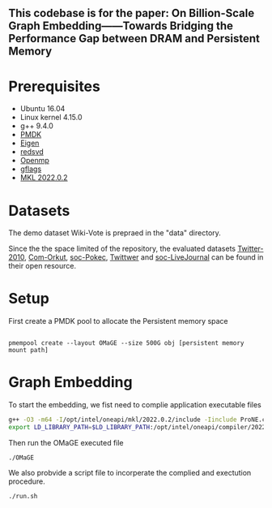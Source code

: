 <meta name="robots" content="noindex">


## This codebase is for the paper: On Billion-Scale Graph Embedding——Towards Bridging the Performance Gap between DRAM and Persistent Memory

# Prerequisites

- Ubuntu 16.04
- Linux kernel 4.15.0
- g++ 9.4.0
- [PMDK](https://github.com/pmem/pmdk/)
- [Eigen](http://eigen.tuxfamily.org)
- [redsvd](https://code.google.com/p/redsvd/)
- [Openmp](https://www.openmp.org/)
- [gflags](https://github.com/gflags/gflags)
- [MKL 2022.0.2](https://software.intel.com/en-us/mkl)

# Datasets

The demo dataset Wiki-Vote is prepraed in the "data" directory.

Since the the space limited of the repository, the evaluated datasets [Twitter-2010](https://law.di.unimi.it/datasets.php), [Com-Orkut](https://snap.stanford.edu/), [soc-Pokec](https://snap.stanford.edu/data/soc-Pokec.html),  [Twittwer](http://datasets.syr.edu/pages/datasets.html) and [soc-LiveJournal](https://snap.stanford.edu/data/soc-LiveJournal1.html) can be found in their open resource.

# Setup

First create a PMDK pool to allocate the Persistent memory space

```

pmempool create --layout OMaGE --size 500G obj [persistent memory mount path]

```


# Graph Embedding

To start the embedding, we fist need to complie application executable files

```bash
g++ -O3 -m64 -I/opt/intel/oneapi/mkl/2022.0.2/include -Iinclude ProNE.cpp  ./csdb.cpp -Wl,--start-group /opt/intel/oneapi/mkl/2022.0.2/lib/intel64/libmkl_intel_lp64.a /opt/intel/oneapi/mkl/2022.0.2/lib/intel64/libmkl_intel_thread.a /opt/intel/oneapi/mkl/2022.0.2/lib/intel64/libmkl_core.a -Wl,--end-group -L/opt/intel/oneapi/compiler/2022.0.2/linux/compiler/lib/intel64_lin -liomp5 -lpthread -ldl -lm -fopenmp -w -lgflags -lpmemobj -lredsvd -lnuma -o OMaGE
export LD_LIBRARY_PATH=$LD_LIBRARY_PATH:/opt/intel/oneapi/compiler/2022.0.2/linux/compiler/lib/intel64_lin

```


Then run the OMaGE executed file

```
./OMaGE
```

We also probvide a script file to incorperate the complied and exectution procedure.

```
./run.sh
```
